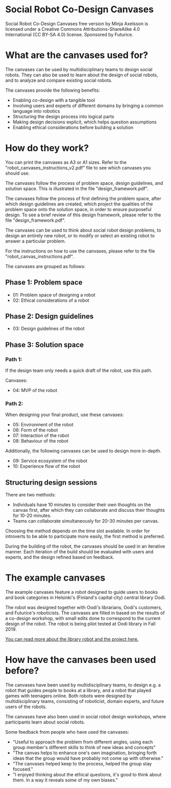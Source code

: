 # Social Robot Co-Design Canvases

Social Robot Co-Design Canvases free version by Minja Axelsson is licensed under a Creative Commons Attributions-ShareAlike 4.0 International (CC BY-SA 4.0) license. Sponsored by Futurice.


# What are the canvases used for?

The canvases can be used by multidisciplinary teams to design social robots. They can also be used to learn about the design of social robots, and to analyze and compare existing social robots.

The canvases provide the following benefits:
- Enabling co-design with a tangible tool
- Involving users and experts of different domains by bringing a common language into robotics
- Structuring the design process into logical parts
- Making design decisions explicit, which helps question assumptions
- Enabling ethical considerations before building a solution


# How do they work?

You can print the canvases as A3 or A1 sizes. Refer to the "robot_canvases_instructions_v2.pdf" file to see which canvases you should use.

The canvases follow the process of problem space, design guidelines, and solution space. This is illustrated in the file "design_framework.pdf".

The canvases follow the process of first defining the problem space, after which design guidelines are created, which project the qualities of the problem space onto the solution space, in order to ensure purposeful design. To see a brief review of this design framework, please refer to the file "design_framework.pdf".

The canvases can be used to think about social robot design problems, to design an entirely new robot, or to modify or select an existing robot to answer a particular problem.

For the instructions on how to use the canvases, please refer to the file "robot_canvas_instructions.pdf".

The canvases are grouped as follows:

## Phase 1: Problem space
- 01: Problem space of designing a robot
- 02: Ethical considerations of a robot

## Phase 2: Design guidelines
- 03: Design guidelines of the robot

## Phase 3: Solution space

### Path 1:
If the design team only needs a quick draft of the robot, use this path.

Canvases:
- 04: MVP of the robot

### Path 2:
When designing your final product, use these canvases:
- 05: Environment of the robot
- 06: Form of the robot
- 07: Interaction of the robot
- 08: Behaviour of the robot

Additionally, the following canvases can be used to design more in-depth.
- 09: Service ecosystem of the robot
- 10: Experience flow of the robot


## Structuring design sessions

There are two methods:
- Individuals have 10 minutes to consider their own thoughts on the canvas first, after which they can collaborate and discuss their thoughts for 10-20 minutes.
- Teams can collaborate simultaneously for 20-30 minutes per canvas.

Choosing the method depends on the time slot available. In order for introverts to be able to participate more easily, the first method is preferred.

During the building of the robot, the canvases should be used in an iterative manner. Each iteration of the build should be evaluated with users and experts, and the design refined based on feedback. 


# The example canvases

The example canvases feature a robot designed to guide users to books and book categories in Helsinki's (Finland's capital city) central library Oodi. 

The robot was designed together with Oodi's librarians, Oodi's customers, and Futurice's roboticists. The canvases are filled in based on the results of a co-design workshop, with small edits done to correspond to the current design of the robot. The robot is being pilot tested at Oodi library in Fall 2019.

[You can read more about the library robot and the project here.](https://bit.ly/32PsSR7)


# How have the canvases been used before?

The canvases have been used by multidisciplinary teams, to design e.g. a robot that guides people to books at a library, and a robot that played games with teenagers online. Both robots were designed by multidisciplinary teams, consisting of roboticist, domain experts, and future users of the robots.

The canvases have also been used in social robot design workshops, where participants learn about social robots.

Some feedback from people who have used the canvases:
- "Useful to approach the problem from different angles, using each group member's different skills to think of new ideas and concepts"
- "The canvas helps to enhance one's own imagination, bringing forth ideas that the group would have probably not come up with otherwise."
- "The canvases helped keep to the process, helped the group stay focused."
- "I enjoyed thinking about the ethical questions, it's good to think about them. In a way it reveals some of my own biases."

